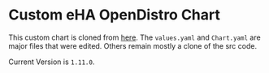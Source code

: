 # Custom eHA OpenDistro Chart

This custom chart is cloned from [here](https://opendistro.github.io/for-elasticsearch-docs/docs/install/helm/).
The `values.yaml` and `Chart.yaml` are major files that were edited. Others remain mostly a clone of the src code.

Current Version is `1.11.0`.
